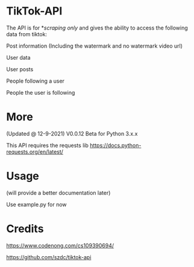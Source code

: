 # TikTok-API
The API is for **scraping only* and gives the ability to access the following data from tiktok:

Post information (Including the watermark and no watermark video url)

User data

User posts

People following a user

People the user is following

# More
(Updated @ 12-9-2021) V0.0.12 Beta for Python 3.x.x

This API requires the requests lib https://docs.python-requests.org/en/latest/

# Usage
(will provide a better documentation later)

Use example.py for now
# Credits
https://www.codenong.com/cs109390694/

https://github.com/szdc/tiktok-api
